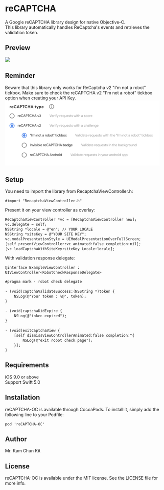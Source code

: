 # reCAPTCHA

A Google reCAPTCHA library design for native Objective-C. <br/>
This library automatically handles ReCaptcha's events and retrieves the validation token.

## Preview
<img src="Screenshot/ezgif-4-85204e33dc1b.gif" width=350/>

## Reminder
Beware that this library only works for ReCaptcha v2 "I'm not a robot" tickbox. Make sure to check the reCAPTCHA v2 "I'm not a robot" tickbox option when creating your API Key.
<img src="Screenshot/Screenshot_2019-06-23_at_3.34.07_PM.png" width=600/>

## Setup
You need to import the library from RecaptchaViewController.h:
```
#import "RecaptchaViewController.h"
```

Present it on your view controller as overlay:
```
ReCaptchaViewController *vc = [ReCaptchaViewController new];
vc.delegate = self;
NSString *locale = @"en"; // YOUR LOCALE
NSString *siteKey = @"YOUR SITE KEY";
vc.modalPresentationStyle = UIModalPresentationOverFullScreen;
[self presentViewController:vc animated:false completion:nil];
[vc loadCaptchaWithSiteKey:siteKey Locale:locale];
```

With validation response delegate:
```
@interface ExampleViewController : UIViewController<RobotCheckResponseDelegate>
```

```
#pragma mark - robot check delegate

- (void)captchaValidateSuccess:(NSString *)token {
    NSLog(@"Your token : %@", token);
}

- (void)captchaDidExpire {
    NSLog(@"token expired");
}

- (void)exitCaptchaView {
    [self dismissViewControllerAnimated:false completion:^{
        NSLog(@"exit robot check page");
    }];
}

```

## Requirements
iOS 9.0 or above <br/>
Support Swift 5.0

## Installation
reCAPTCHA-OC is available through CocoaPods. To install it, simply add the following line to your Podfile:

```
pod 'reCAPTCHA-OC'
```

## Author
Mr. Kam Chun Kit

## License
reCAPTCHA-OC is available under the MIT license. See the LICENSE file for more info.